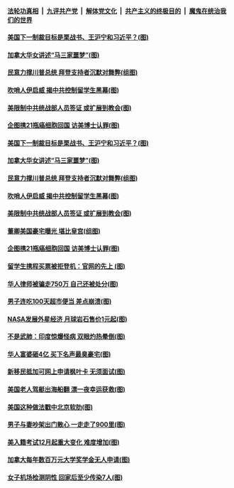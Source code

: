 ####  [法轮功真相](../../../../basic/blob/master/README.md?t=12091801) &nbsp;|&nbsp; [九评共产党](../../../../9ping.md/blob/master/README.md?t=12091801) &nbsp;|&nbsp; [解体党文化](../../../../jtdwh.md/blob/master/README.md?t=12091801)  &nbsp;|&nbsp; [共产主义的终极目的](../../../../gczydzjmd.md/blob/master/README.md?t=12091801) &nbsp;|&nbsp; [魔鬼在统治我们的世界](../../../../mgztzwmdsj.md/blob/master/README.md?t=12091801) 

#### [美国下一制裁目标是栗战书、王沪宁和习近平？(图)](../pages/p3/955183.md?t=12091801) 

#### [加拿大华女讲述“马三家噩梦”(图)](../pages/p3/955140.md?t=12091801) 

#### [民意力撑川普总统 拜登支持者沉默对舞弊(组图)](../pages/p3/955190.md?t=12091801) 

#### [吹哨人伊启威 揭中共控制留学生黑幕(图)](../pages/p3/955181.md?t=12091801) 

#### [美限制中共统战部人员签证 或扩展到教会(图)](../pages/p3/955169.md?t=12091801) 

#### [企图携21瓶癌细胞回国 访美博士认罪(图)](../pages/p3/955125.md?t=12091801) 

#### [美国下一制裁目标是栗战书、王沪宁和习近平？(图)](../pages/p3/955183.md?t=12091801) 

#### [加拿大华女讲述“马三家噩梦”(图)](../pages/p3/955140.md?t=12091801) 

#### [民意力撑川普总统 拜登支持者沉默对舞弊(组图)](../pages/p3/955190.md?t=12091801) 

#### [吹哨人伊启威 揭中共控制留学生黑幕(图)](../pages/p3/955181.md?t=12091801) 

#### [美限制中共统战部人员签证 或扩展到教会(图)](../pages/p3/955169.md?t=12091801) 

#### [董卿美国豪宅曝光 堪比皇宫(组图)](../pages/p3/955153.md?t=12091801) 

#### [企图携21瓶癌细胞回国 访美博士认罪(图)](../pages/p3/955125.md?t=12091801) 

#### [留学生携程买票被拒登机：官网的先上 (图)](../pages/p3/955114.md?t=12091801) 

#### [华人律师被骗走750万 自己还被处分(图)](../pages/p3/955062.md?t=12091801) 

#### [男子连吃100天超市便当 差点崩溃(图)](../pages/p3/955033.md?t=12091801) 

#### [NASA发展外星经济 月球岩石售价1元起(图)](../pages/p3/955031.md?t=12091801) 

#### [不是武肺：印度惊爆怪病 双眼灼热晕倒(图)](../pages/p3/955009.md?t=12091801) 

#### [华人富婆砸4亿 买下名声最臭豪宅(图)](../pages/p3/954790.md?t=12091801) 

#### [新移民抵加可网上申请枫叶卡 无须面试(图)](../pages/p3/954965.md?t=12091801) 

#### [美国老人驾艇出海船翻 漂一夜幸运获救(图)](../pages/p3/954962.md?t=12091801) 

#### [美国这种做法戳中北京软肋(图)](../pages/p3/954925.md?t=12091801) 

#### [男子与妻吵架出门散心 一走走了900里(图)](../pages/p3/954778.md?t=12091801) 

#### [美入籍考试12月起重大变化 难度增加(图)](../pages/p3/954872.md?t=12091801) 

#### [加拿大每年数百万元大学奖学金无人申请(图)](../pages/p3/954867.md?t=12091801) 

#### [女子机场检测阴性 回家后至少传染7人(图)](../pages/p3/954861.md?t=12091801) 

